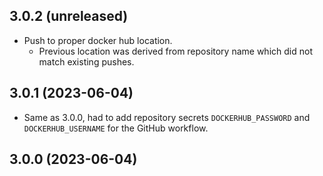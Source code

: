 ## 3.0.2 (unreleased)


- Push to proper docker hub location.
  * Previous location was derived from repository name which did not match existing pushes.


## 3.0.1 (2023-06-04)


- Same as 3.0.0, had to add repository secrets `DOCKERHUB_PASSWORD` and `DOCKERHUB_USERNAME` for the GitHub workflow.


## 3.0.0 (2023-06-04)
